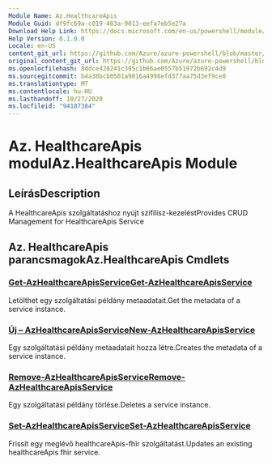 ```yaml
---
Module Name: Az.HealthcareApis
Module Guid: df9fc69a-c019-403a-9013-eefa7eb5e27a
Download Help Link: https://docs.microsoft.com/en-us/powershell/module/az.healthcareapis
Help Version: 0.1.0.0
Locale: en-US
content_git_url: https://github.com/Azure/azure-powershell/blob/master/src/HealthcareApis/HealthcareApis/help/Az.HealthcareApis.md
original_content_git_url: https://github.com/Azure/azure-powershell/blob/master/src/HealthcareApis/HealthcareApis/help/Az.HealthcareApis.md
ms.openlocfilehash: 8ddce420241c395c1b66ae0557b51972b692c4d9
ms.sourcegitcommit: b4a38bcb0501a9016a4998efd377aa75d3ef9ce8
ms.translationtype: MT
ms.contentlocale: hu-HU
ms.lasthandoff: 10/27/2020
ms.locfileid: "94187384"
---
```

# <span data-ttu-id="e7d3e-101">Az. HealthcareApis modul</span><span class="sxs-lookup"><span data-stu-id="e7d3e-101">Az.HealthcareApis Module</span></span>
## <span data-ttu-id="e7d3e-102">Leírás</span><span class="sxs-lookup"><span data-stu-id="e7d3e-102">Description</span></span>
<span data-ttu-id="e7d3e-103">A HealthcareApis szolgáltatáshoz nyújt szifilisz-kezelést</span><span class="sxs-lookup"><span data-stu-id="e7d3e-103">Provides CRUD Management for HealthcareApis Service</span></span>

## <span data-ttu-id="e7d3e-104">Az. HealthcareApis parancsmagok</span><span class="sxs-lookup"><span data-stu-id="e7d3e-104">Az.HealthcareApis Cmdlets</span></span>
### [<span data-ttu-id="e7d3e-105">Get-AzHealthcareApisService</span><span class="sxs-lookup"><span data-stu-id="e7d3e-105">Get-AzHealthcareApisService</span></span>](Get-AzHealthcareApisService.md)
<span data-ttu-id="e7d3e-106">Letölthet egy szolgáltatási példány metaadatait.</span><span class="sxs-lookup"><span data-stu-id="e7d3e-106">Get the metadata of a service instance.</span></span>

### [<span data-ttu-id="e7d3e-107">Új – AzHealthcareApisService</span><span class="sxs-lookup"><span data-stu-id="e7d3e-107">New-AzHealthcareApisService</span></span>](New-AzHealthcareApisService.md)
<span data-ttu-id="e7d3e-108">Egy szolgáltatási példány metaadatait hozza létre.</span><span class="sxs-lookup"><span data-stu-id="e7d3e-108">Creates the metadata of a service instance.</span></span>

### [<span data-ttu-id="e7d3e-109">Remove-AzHealthcareApisService</span><span class="sxs-lookup"><span data-stu-id="e7d3e-109">Remove-AzHealthcareApisService</span></span>](Remove-AzHealthcareApisService.md)
<span data-ttu-id="e7d3e-110">Egy szolgáltatási példány törlése.</span><span class="sxs-lookup"><span data-stu-id="e7d3e-110">Deletes a service instance.</span></span>

### [<span data-ttu-id="e7d3e-111">Set-AzHealthcareApisService</span><span class="sxs-lookup"><span data-stu-id="e7d3e-111">Set-AzHealthcareApisService</span></span>](Set-AzHealthcareApisService.md)
<span data-ttu-id="e7d3e-112">Frissít egy meglévő healthcareApis-fhir szolgáltatást.</span><span class="sxs-lookup"><span data-stu-id="e7d3e-112">Updates an existing healthcareApis fhir service.</span></span>

